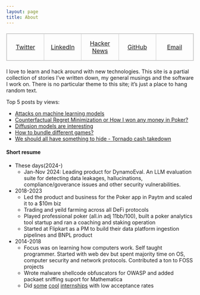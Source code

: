 ```yaml
---
layout: page
title: About
---
```

<!-- <a href="https://twitter.com/rnikhilcom">
<img  src="/assets/files/x.png" style="width: 25px; height: 25px; float:left; margin-right:10px;"> </a>
<a href="https://www.linkedin.com/in/rnikhilcom/">
<img  src="/assets/files/linkedin.png" style="width: 27px; height: 27px; float:left; margin-right:10px;"> </a>
<a href="https://news.ycombinator.com/user?id=whoami_nr">
<img  src="/assets/files/y18.svg" style="width: 27px; height: 27px; float:left; margin-right:10px;"> </a>
<a href="https://github.com/r-nikhil">
<img  src="/assets/files/github.png" style="width: 30px; height: 30px;"></a>
<a href="mailto:contact@rnikhil.com"> 
<img  src="/assets/files/mail.png" style="width: 30px; height: 30px;"></a> -->

<style>
  table {
    width: 100%;
    border-collapse: collapse;
    margin: 20px 0;
  }
  
  table, td {
    border: 1px solid #ccc;
  }
  
  td {
    padding: 15px;
    text-align: center;
    width: 20%;
  }
  
  a {
    /* text-decoration: underline; */
    /* color: #000; */
    /* font-family: Arial, sans-serif; */
    /* font-size: 18px; */
  }
  
  a:hover {
    /* text-decoration: underline; */
  }
</style>

  <table>
    <tr>
      <td><a href="https://twitter.com/rnikhilcom">Twitter</a></td>
      <td><a href="https://www.linkedin.com/in/rnikhilcom/">LinkedIn</a></td>
      <td><a href="https://news.ycombinator.com/user?id=whoami_nr">Hacker News</a></td>
      <td><a href="https://github.com/r-nikhil">GitHub</a></td>
      <td><a href="mailto:contact@rnikhil.com">Email</a></td>
    </tr>
  </table>



<!-- <div class="image-container">
    <img src="/assets/files/nik1.jpeg" class="hover-image" width="94" height="94">
</div>

<style>
.image-container {
    border-radius: 8px;
    overflow: hidden;
    width: 94px;
    height: 94px;
}

.hover-image {
    transition: transform 0.3s ease;
    border-radius: 8px;
    width: 100%;
    height: 100%;
    object-fit: cover;
    display: block;
}

.hover-image:hover {
    transform: rotate(-4deg);
    content: url('/assets/files/nik2.jpeg');
}
</style> -->


I love to learn and hack around with new technologies. This site is a partial collection of stories I’ve written down, my general musings and the software I work on. There is no particular theme to this site; it’s just a place to hang random text.

Top 5 posts by views: 
- <a href = "https://rnikhil.com/2024/01/07/attacking-neural-networks.html">Attacks on machine learning models</a>
- <a href = "https://rnikhil.com/2023/12/31/ai-cfr-solver-poker.html">Counterfactual Regret Minimization or How I won any money in Poker?</a>
- <a href = "https://rnikhil.com/2025/03/06/diffusion-models-eval">Diffusion models are interesting</a>
- <a href = "https://rnikhil.com/2023/04/09/multi-vs-single-gaming.html">How to bundle different games?</a>
- <a href = "https://rnikhil.com/2022/08/09/tornado-cash-block.html">We should all have something to hide - Tornado cash takedown</a>


<!-- <a href= "https://rnikhil.com/assets/files/resume.pdf"> Resume </a> -->


#### Short resume

- These days(2024-)
  - Jan-Nov 2024: Leading product for DynamoEval. An LLM evaluation suite for detecting data leakages, hallucinations, compliance/goverance issues and other security vulnerabilities.
- 2018-2023
    - Led the product and business for the Poker app in Paytm and scaled it to a $10m biz
    - Trading and yeild farming across all DeFi protocols 
    - Played professional poker (all.in adj 11bb/100), built a poker analytics tool startup and ran a coaching and staking operation
    - Started at Flipkart as a PM to build their data platform ingestion pipelines and BNPL product
- 2014-2018
    - Focus was on learning how computers work. Self taught programmer. Started with web dev but spent majority time on OS, computer security and network protocols. Contributed a ton to FOSS projects
    - Wrote malware shellcode obfuscators for OWASP and added packaet sniffing suport for Mathematica
    - Did <ins>[some](https://summerofcode.withgoogle.com/)</ins> <ins>[cool](https://owasp.org/www-community/initiatives/code_sprint/)</ins> <ins>[internships](https://education.wolfram.com/summer-school)</ins> with low acceptance rates


